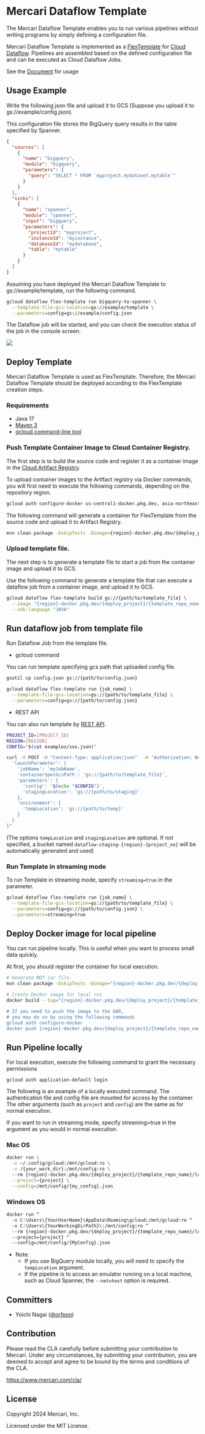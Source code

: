 # Mercari Dataflow Template

The Mercari Dataflow Template enables you to run various pipelines without writing programs by simply defining a configuration file.

Mercari Dataflow Template is implemented as a [FlexTemplate](https://cloud.google.com/dataflow/docs/guides/templates/using-flex-templates) for [Cloud Dataflow](https://cloud.google.com/dataflow). Pipelines are assembled based on the defined configuration file and can be executed as Cloud Dataflow Jobs.

See the [Document](docs/README.md) for usage

## Usage Example

Write the following json file and upload it to GCS (Suppose you upload it to gs://example/config.json).

This configuration file stores the BigQuery query results in the table specified by Spanner.

```json
{
  "sources": [
    {
      "name": "bigquery",
      "module": "bigquery",
      "parameters": {
        "query": "SELECT * FROM `myproject.mydataset.mytable`"
      }
    }
  ],
  "sinks": [
    {
      "name": "spanner",
      "module": "spanner",
      "input": "bigquery",
      "parameters": {
        "projectId": "myproject",
        "instanceId": "myinstance",
        "databaseId": "mydatabase",
        "table": "mytable"
      }
    }
  ]
}
```

Assuming you have deployed the Mercari Dataflow Template to gs://example/template, run the following command.

```sh
gcloud dataflow flex-template run bigquery-to-spanner \
  --template-file-gcs-location=gs://example/template \
  --parameters=config=gs://example/config.json
```

The Dataflow job will be started, and you can check the execution status of the job in the console screen.

<img src="https://raw.githubusercontent.com/mercari/DataflowTemplate/master/docs/images/bigquery-to-spanner.png">


## Deploy Template

Mercari Dataflow Template is used as FlexTemplate.
Therefore, the Mercari Dataflow Template should be deployed according to the FlexTemplate creation steps.

### Requirements

* Java 17
* [Maven 3](https://maven.apache.org/index.html)
* [gcloud command-line tool](https://cloud.google.com/sdk/gcloud)

### Push Template Container Image to Cloud Container Registry.

The first step is to build the source code and register it as a container image in the [Cloud Artifact Registry](https://cloud.google.com/artifact-registry).

To upload container images to the Artifact registry via Docker commands, you will first need to execute the following commands, depending on the repository region.

```sh
gcloud auth configure-docker us-central1-docker.pkg.dev, asia-northeast1-docker.pkg.dev
```

The following command will generate a container for FlexTemplate from the source code and upload it to Artifact Registry.

```sh
mvn clean package -DskipTests -Dimage={region}-docker.pkg.dev/{deploy_project}/{template_repo_name}/cloud:latest
```

### Upload template file.

The next step is to generate a template file to start a job from the container image and upload it to GCS.

Use the following command to generate a template file that can execute a dataflow job from a container image, and upload it to GCS.

```sh
gcloud dataflow flex-template build gs://{path/to/template_file} \
  --image "{region}-docker.pkg.dev/{deploy_project}/{template_repo_name}/cloud:latest" \
  --sdk-language "JAVA"
```

## Run dataflow job from template file

Run Dataflow Job from the template file.

* gcloud command

You can run template specifying gcs path that uploaded config file.

```sh
gsutil cp config.json gs://{path/to/config.json}

gcloud dataflow flex-template run {job_name} \
  --template-file-gcs-location=gs://{path/to/template_file} \
  --parameters=config=gs://{path/to/config.json}
```

* REST API

You can also run template by [REST API](https://cloud.google.com/dataflow/docs/reference/rest/v1b3/projects.locations.flexTemplates/launch).

```sh
PROJECT_ID=[PROJECT_ID]
REGION=[REGION]
CONFIG="$(cat examples/xxx.json)"

curl -X POST -H "Content-Type: application/json"  -H "Authorization: Bearer $(gcloud auth print-access-token)" "https://dataflow.googleapis.com/v1b3/projects/${PROJECT_ID}/locations/${REGION}/flexTemplates:launch" -d "{
  'launchParameter': {
    'jobName': 'myJobName',
    'containerSpecGcsPath': 'gs://{path/to/template_file}',
    'parameters': {
      'config': '$(echo "$CONFIG")',
      'stagingLocation': 'gs://{path/to/staging}'
    },
    'environment': {
      'tempLocation': 'gs://{path/to/temp}'
    }
  }
}"
```

(The options `tempLocation` and `stagingLocation` are optional. If not specified, a bucket named `dataflow-staging-{region}-{project_no}` will be automatically generated and used)

### Run Template in streaming mode

To run Template in streaming mode, specify `streaming=true` in the parameter.

```sh
gcloud dataflow flex-template run {job_name} \
  --template-file-gcs-location=gs://{path/to/template_file} \
  --parameters=config=gs://{path/to/config.json} \
  --parameters=streaming=true
```

## Deploy Docker image for local pipeline

You can run pipeline locally. This is useful when you want to process small data quickly.

At first, you should register the container for local execution.


```sh
# Generate MDT jar file.
mvn clean package -DskipTests -Dimage="{region}-docker.pkg.dev/{deploy_project}/{template_repo_name}/cloud"

# Create Docker image for local run
docker build --tag="{region}-docker.pkg.dev/{deploy_project}/{template_repo_name}/local .

# If you need to push the image to the GAR,
# you may do so by using the following commands
gcloud auth configure-docker
docker push {region}-docker.pkg.dev/{deploy_project}/{template_repo_name}/local
```

## Run Pipeline locally

For local execution, execute the following command to grant the necessary permissions

```shell
gcloud auth application-default login
````

The following is an example of a locally executed command.
The authentication file and config file are mounted for access by the container.
The other arguments (such as `project` and `config`) are the same as for normal execution.

If you want to run in streaming mode, specify streaming=true in the argument as you would in normal execution.

### Mac OS

```sh
docker run \
  -v ~/.config/gcloud:/mnt/gcloud:ro \
  -v /{your_work_dir}:/mnt/config:ro \  
  --rm {region}-docker.pkg.dev/{deploy_project}/{template_repo_name}/local \
  --project={project} \
  --config=/mnt/config/{my_config}.json
```

### Windows OS

```sh
docker run ^
  -v C:\Users\{YourUserName}\AppData\Roaming\gcloud:/mnt/gcloud:ro ^
  -v C:\Users\{YourWorkingDirPath}\:/mnt/config:ro ^
  --rm {region}-docker.pkg.dev/{deploy_project}/{template_repo_name}/local ^
  --project={project} ^
  --config=/mnt/config/{MyConfig}.json
```

* Note:
  * If you use BigQuery module locally, you will need to specify the `tempLocation` argument.
  * If the pipeline is to access an emulator running on a local machine, such as Cloud Spanner, the `--net=host` option is required.

## Committers

 * Yoichi Nagai ([@orfeon](https://github.com/orfeon))

## Contribution

Please read the CLA carefully before submitting your contribution to Mercari.
Under any circumstances, by submitting your contribution, you are deemed to accept and agree to be bound by the terms and conditions of the CLA.

https://www.mercari.com/cla/

## License

Copyright 2024 Mercari, Inc.

Licensed under the MIT License.